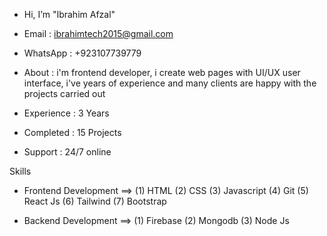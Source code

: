 - Hi, I’m "Ibrahim Afzal"
- Email : ibrahimtech2015@gmail.com
- WhatsApp : +923107739779

- About : i'm frontend developer, i create web pages with UI/UX user interface, i've years of experience
          and many clients are happy with the projects carried out

- Experience : 3 Years
- Completed : 15 Projects
- Support : 24/7 online

Skills 
- Frontend Development ==>
(1) HTML
(2) CSS
(3) Javascript
(4) Git
(5) React Js
(6) Tailwind
(7) Bootstrap

- Backend Development ==>
(1) Firebase
(2) Mongodb
(3) Node Js
